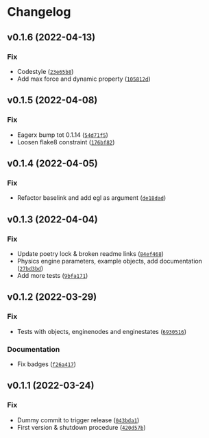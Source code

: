 # Changelog

<!--next-version-placeholder-->

## v0.1.6 (2022-04-13)
### Fix
* Codestyle ([`23e65b8`](https://github.com/eager-dev/eagerx_pybullet/commit/23e65b8c29d2645146d06f3de83ca23c4a36a3b7))
* Add max force and dynamic property ([`105812d`](https://github.com/eager-dev/eagerx_pybullet/commit/105812db3d6b2d0b3b457d9cdc806ef2c7db7cd9))

## v0.1.5 (2022-04-08)
### Fix
* Eagerx bump tot 0.1.14 ([`54d71f5`](https://github.com/eager-dev/eagerx_pybullet/commit/54d71f5125f265740396d8d1344bcaebaa2abd93))
* Loosen flake8 constraint ([`176bf82`](https://github.com/eager-dev/eagerx_pybullet/commit/176bf8233a7000f6392fae9ea740bdbf4f373d8c))

## v0.1.4 (2022-04-05)
### Fix
* Refactor baselink and add egl as argument ([`de18dad`](https://github.com/eager-dev/eagerx_pybullet/commit/de18dad214058d03d8eac3e9e7c33e203c84fd75))

## v0.1.3 (2022-04-04)
### Fix
* Update poetry lock & broken readme links ([`84ef468`](https://github.com/eager-dev/eagerx_pybullet/commit/84ef4684c9ebff44279c6fa6cac26f1d786c23a0))
* Physics engine parameters, example objects, add documentation ([`27bd3bd`](https://github.com/eager-dev/eagerx_pybullet/commit/27bd3bd01c315cf5ec73e3beeba39c7555c57a55))
* Add more tests ([`9bfa171`](https://github.com/eager-dev/eagerx_pybullet/commit/9bfa1717ff3b6ee6d3b2d5729b31d32e508b6a48))

## v0.1.2 (2022-03-29)
### Fix
* Tests with objects, enginenodes and enginestates  ([`6930516`](https://github.com/eager-dev/eagerx_pybullet/commit/6930516537435c759f441c0afcca2cfa9da2b94f))

### Documentation
* Fix badges ([`f26a417`](https://github.com/eager-dev/eagerx_pybullet/commit/f26a4170b85d47446df617a10ab6d56dca5a378b))

## v0.1.1 (2022-03-24)
### Fix
* Dummy commit to trigger release ([`043bda1`](https://github.com/eager-dev/eagerx_pybullet/commit/043bda1627725c81e30d15fc18b87630db090899))
* First version & shutdown procedure ([`420d57b`](https://github.com/eager-dev/eagerx_pybullet/commit/420d57bb44229e9ae2508b64d9f6dae49984cd0c))
